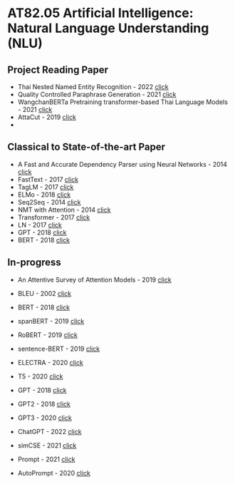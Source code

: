 #  AT82.05 Artificial Intelligence: Natural Language Understanding (NLU)

## Project Reading Paper
- Thai Nested Named Entity Recognition - 2022 [click](./Assignment/paper/ThaiNNER.md)
- Quality Controlled Paraphrase Generation - 2021 [click](./Assignment/paper/QCPG.md)
- WangchanBERTa Pretraining transformer-based Thai Language Models - 2021 [click](./Assignment/paper/WangchanBERTa.md)
- AttaCut - 2019 [click](./Assignment/paper/Attacut.md)
- 
## Classical to State-of-the-art Paper
- A Fast and Accurate Dependency Parser using Neural Networks - 2014 [click](./Assignment/paper/A%20Fast%20and%20Accurate%20Dependency%20Parser%20using%20Neural%20Networks.md)
- FastText - 2017 [click](./Assignment/paper/FastText.md)
- TagLM - 2017 [click](./Assignment/paper/TagLM.md)
- ELMo - 2018 [click](./Assignment/paper/ELMo.md)
- Seq2Seq - 2014 [click](./Assignment/paper/seq2seq.md)
- NMT with Attention - 2014 [click](./Assignment/paper/NMTAttention.md)
- Transformer - 2017 [click](./Assignment/paper/transformer.md)
- LN - 2017 [click]()
- GPT - 2018 [click](./Assignment/paper/GPT.md)
- BERT - 2018 [click](./Assignment/paper/BERT.md)

## In-progress
- An Attentive Survey of Attention Models - 2019 [click](./Assignment/paper/AttentiveAttention.md)
- BLEU - 2002 [click](./Assignment/paper/BLEU.md)
- BERT - 2018 [click](./Assignment/paper/BERT.md)
- spanBERT - 2019 [click]()
- RoBERT - 2019 [click]()
- sentence-BERT - 2019 [click]()
- ELECTRA - 2020 [click]()
- T5 - 2020 [click]()

- GPT - 2018 [click]()
- GPT2 - 2018 [click]()
- GPT3 - 2020 [click]()
- ChatGPT - 2022 [click]()

- simCSE - 2021 [click]()
- Prompt - 2021 [click]()
- AutoPrompt - 2020 [click]()